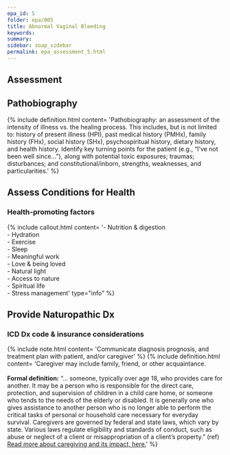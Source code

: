 ```yaml
---
epa_id: 5
folder: epa/005
title: Abnormal Vaginal Bleeding
keywords: 
summary: 
sidebar: soap_sidebar
permalink: epa_assessment_5.html
---
```


## Assessment
## Pathobiography
{% include definition.html content= 'Pathobiography: an assessment of the intensity of illness vs. the healing process. This includes, but is not limited to: history of present illness (HPI), past medical history (PMHx), family history (FHx), social history (SHx), psychospiritual history, dietary history, and  health history. Identify key turning points for the patient (e.g., “I’ve  not  been well since…”), along with potential toxic exposures; traumas; disturbances; and constitutional/inborn, strengths, weaknesses, and particularities.' %}

## Assess Conditions for Health

### Health-promoting factors
{% include callout.html content= '- Nutrition & digestion<br>- Hydration<br>- Exercise<br>- Sleep<br>- Meaningful work<br>- Love & being loved<br>- Natural light<br>- Access to nature<br>- Spiritual life<br>- Stress management' type="info" %}

## Provide Naturopathic Dx

### ICD Dx code & insurance considerations
{% include note.html content= 'Communicate diagnosis prognosis, and treatment plan with patient, and/or caregiver' %}
{% include definition.html content= 'Caregiver may include family, friend, or other acquaintance.<br><br>**Formal definition:** “... someone, typically over age 18, who provides care for another. It may be a person who is responsible for the direct care, protection, and supervision of children in a child care home, or someone who tends to the needs of the elderly or disabled. It is generally one who gives assistance to another person who is no longer able to perform the critical tasks of personal or household care necessary for everyday survival. Caregivers are governed by federal and state laws, which vary by state. Various laws regulate eligibility and standards of conduct, such as abuse or neglect of a client or misappropriation of a client’s property.” (ref) [Read more about caregiving and its impact, here.](https://www.cdc.gov/aging/caregiving/index.htm)' %}


